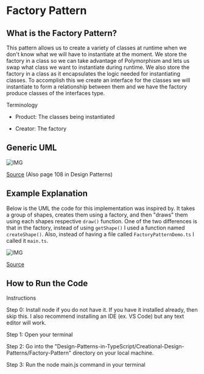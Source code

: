 # Factory Pattern

## What is the Factory Pattern?

This pattern allows us to create a variety of classes at runtime when we don't know what we will have to instantiate at the moment. We store the factory in a class so we can take advantage of Polymorphism and lets us swap what class we want to instantiate during runtime. We also store the factory in a class as it encapsulates the logic needed for instantiating classes. To accomplish this we create an interface for the classes we will instantiate to form a relationship between them and we have the factory produce classes of the interfaces type. 

Terminology
  * Product: The classes being instantiated

  * Creator: The factory

## Generic UML

![IMG](https://www.dofactory.com/img/diagrams/net/factory.png)

[Source](https://www.google.com/url?sa=i&url=https%3A%2F%2Fwww.dofactory.com%2Fnet%2Ffactory-method-design-pattern&psig=AOvVaw04IIoPqfV0h-o8mjV2n0qb&ust=1694550816645000&source=images&cd=vfe&opi=89978449&ved=2ahUKEwjlgo7ts6OBAxW7gIkEHcdaB_cQr4kDegQIARB4) (Also page 108 in Design Patterns)

## Example Explanation

Below is the UML the code for this implementation was inspired by. It takes a group of shapes, creates them using a factory, and then "draws" them using each shapes respective `draw()` function. One of the two  differences is that in the factory, instead of using `getShape()` I used a function named `createShape()`. Also, instead of having a file called `FactoryPatternDemo.ts` I called it `main.ts`.

![IMG](https://www.tutorialspoint.com/design_pattern/images/factory_pattern_uml_diagram.jpg)

[Source](https://www.tutorialspoint.com/design_pattern/factory_pattern.html)

## How to Run the Code
Instructions

Step 0: Install node if you do not have it. If you have it installed already, then skip this. I also recommend installing an IDE (ex. VS Code) but any text editor will work.

Step 1: Open your terminal

Step 2: Go into the "Design-Patterns-in-TypeScript/Creational-Design-Patterns/Factory-Pattern" directory on your local machine.

Step 3: Run the node main.js command in your terminal

